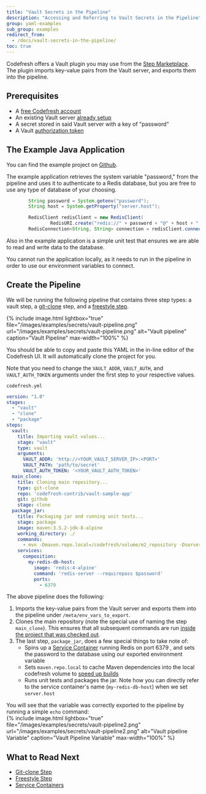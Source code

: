 ```yaml
---
title: "Vault Secrets in the Pipeline"
description: "Accessing and Referring to Vault Secrets in the Pipeline"
group: yaml-examples
sub_group: examples
redirect_from:
  - /docs/vault-secrets-in-the-pipeline/
toc: true
---
```


Codefresh offers a Vault plugin you may use from the [Step Marketplace](https://codefresh.io/steps/step/vault).  The plugin imports key-value pairs from the Vault server, and exports them into the pipeline. 
## Prerequisites

- A [free Codefresh account](https://codefresh.io/docs/docs/getting-started/create-a-codefresh-account/)
- An existing Vault server [already setup](https://learn.hashicorp.com/vault/getting-started/install)
- A secret stored in said Vault server with a key of "password"
- A Vault [authorization token](https://learn.hashicorp.com/vault/getting-started/authentication#tokens)

## The Example Java Application

You can find the example project on [Github](https://github.com/codefresh-contrib/vault-sample-app).

The example application retrieves the system variable "password," from the pipeline and uses it to authenticate to a Redis database, but you are free to use any type of database of your choosing.

```java
        String password = System.getenv("password");
        String host = System.getProperty("server.host");

        RedisClient redisClient = new RedisClient(
                RedisURI.create("redis://" + password + "@" + host + ":6379"));
        RedisConnection<String, String> connection = redisClient.connect();
```

Also in the example application is a simple unit test that ensures we are able to read and write data to the database.

You cannot run the application locally, as it needs to run in the pipeline in order to use our environment variables to connect.

## Create the Pipeline

We will be running the following pipeline that contains three step types: a vault step, a [git-clone]({{site.baseurl}}/docs/codefresh-yaml/steps/git-clone/) step, and a [freestyle step]({{site.baseurl}}/docs/codefresh-yaml/steps/freestyle/).

{% include image.html 
lightbox="true" 
file="/images/examples/secrets/vault-pipeline.png" 
url="/images/examples/secrets/vault-pipeline.png" 
alt="Vault pipeline"
caption="Vault Pipeline"
max-width="100%" 
%}

You should be able to copy and paste this YAML in the in-line editor of the Codefresh UI.  It will automatically clone the project for you.

Note that you need to change the `VAULT_ADDR`, `VAULT_AUTH`, and `VAULT_AUTH_TOKEN` arguments under the first step to your respective values.

`codefresh.yml`
```yaml
version: "1.0"
stages:
  - "vault"
  - "clone"
  - "package"
steps:
  vault:
    title: Importing vault values...
    stage: "vault"
    type: vault
    arguments:
      VAULT_ADDR: 'http://<YOUR_VAULT_SERVER_IP>:<PORT>'
      VAULT_PATH: 'path/to/secret'
      VAULT_AUTH_TOKEN: '<YOUR_VAULT_AUTH_TOKEN>'
  main_clone:
    title: Cloning main repository...
    type: git-clone
    repo: 'codefresh-contrib/vault-sample-app'
    git: github
    stage: clone
  package_jar:
    title: Packaging jar and running unit tests...
    stage: package
    image: maven:3.5.2-jdk-8-alpine
    working_directory: ./
    commands:
      - mvn -Dmaven.repo.local=/codefresh/volume/m2_repository -Dserver.host=my-redis-db-host clean package
    services:
      composition:
        my-redis-db-host:
          image: 'redis:4-alpine'
          command: 'redis-server --requirepass $password'
          ports:
            - 6379
```

The above pipeline does the following:

1. Imports the key-value pairs from the Vault server and exports them into the pipeline under `/meta/env_vars_to_export`.
2. Clones the main repository (note the special use of naming the step `main_clone`).  This ensures that all subsequent commands are run [inside the project that was checked out]({{site.baseurl}}/docs/codefresh-yaml/steps/git-clone/#basic-clone-step-project-based-pipeline).
3. The last step, `package_jar`, does a few special things to take note of:
   - Spins up a [Service Container]({{site.baseurl}}/docs/codefresh-yaml/service-containers/) running Redis on port 6379 , and sets the password to the database using our exported environment variable
   - Sets `maven.repo.local` to cache Maven dependencies into the local codefresh volume to [speed up builds]({{site.baseurl}}/docs/learn-by-example/java/spring-boot-2/#caching-the-maven-dependencies)
   - Runs unit tests and packages the jar.  Note how you can directly refer to the service container's name (`my-redis-db-host`) when we set `server.host`

You will see that the variable was correctly exported to the pipeline by running a simple `echo` command:   
  {% include image.html 
  lightbox="true" 
  file="/images/examples/secrets/vault-pipeline2.png" 
  url="/images/examples/secrets/vault-pipeline2.png" 
  alt="Vault pipeline Variable"
  caption="Vault Pipeline Variable"
  max-width="100%" 
  %}
  
## What to Read Next

- [Git-clone Step]({{site.baseurl}}/docs/codefresh-yaml/steps/git-clone/)
- [Freestyle Step]({{site.baseurl}}/docs/codefresh-yaml/steps/freestyle/)
- [Service Containers]({{site.baseurl}}//docs/codefresh-yaml/service-containers/)
